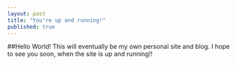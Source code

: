 ```yaml
---
layout: post
title: "You're up and running!"
published: true
---
```


##Hello World!
This will eventually be my own personal site and blog. I hope to see you soon, when the site is up and running!!